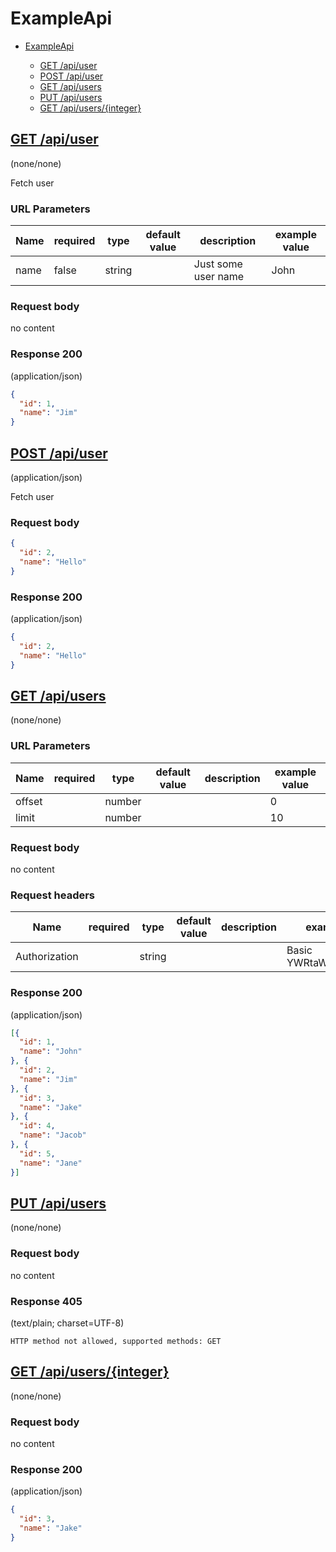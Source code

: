 # ExampleApi

* [ExampleApi](#exampleapi)

    *  [GET /api/user](#get-apiuser)  
    *  [POST /api/user](#post-apiuser)  
    *  [GET /api/users](#get-apiusers)  
    *  [PUT /api/users](#put-apiusers)  
    *  [GET /api/users/{integer}](#get-apiusersinteger)  



##  [GET /api/user](#get-apiuser) 
(none/none)

 Fetch user 


### URL Parameters
Name        | required | type     | default value | description | example value
--- | ---  | --- | --- | --- | ---
  name | false | string |  | Just some user name | John 
    


### Request body

no content



### Response 200
(application/json)

```json
{
  "id": 1,
  "name": "Jim"
}
```


##  [POST /api/user](#post-apiuser) 
(application/json)

 Fetch user 



### Request body

```json
{
  "id": 2,
  "name": "Hello"
}
```



### Response 200
(application/json)

```json
{
  "id": 2,
  "name": "Hello"
}
```


##  [GET /api/users](#get-apiusers) 
(none/none)




### URL Parameters
Name        | required | type     | default value | description | example value
--- | ---  | --- | --- | --- | ---
  offset |  | number |  |  | 0 
      limit |  | number |  |  | 10 
    


### Request body

no content


### Request headers
Name        | required | type     | default value | description | example value
--- | ---  | --- | --- | --- | ---
  Authorization |  | string |  |  | Basic YWRtaW46YWRtaW4= 
    


### Response 200
(application/json)

```json
[{
  "id": 1,
  "name": "John"
}, {
  "id": 2,
  "name": "Jim"
}, {
  "id": 3,
  "name": "Jake"
}, {
  "id": 4,
  "name": "Jacob"
}, {
  "id": 5,
  "name": "Jane"
}]
```


##  [PUT /api/users](#put-apiusers) 
(none/none)





### Request body

no content



### Response 405
(text/plain; charset=UTF-8)

```
HTTP method not allowed, supported methods: GET
```


##  [GET /api/users/{integer}](#get-apiusersinteger) 
(none/none)





### Request body

no content



### Response 200
(application/json)

```json
{
  "id": 3,
  "name": "Jake"
}
```
